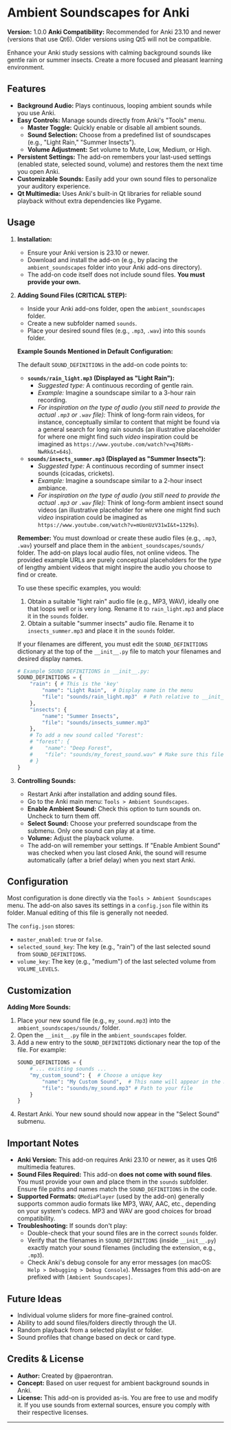 # Ambient Soundscapes for Anki

**Version:** 1.0.0
**Anki Compatibility:** Recommended for Anki 23.10 and newer (versions that use Qt6). Older versions using Qt5 will not be compatible.

Enhance your Anki study sessions with calming background sounds like gentle rain or summer insects. Create a more focused and pleasant learning environment.

## Features

* **Background Audio:** Plays continuous, looping ambient sounds while you use Anki.
* **Easy Controls:** Manage sounds directly from Anki's "Tools" menu.
    * **Master Toggle:** Quickly enable or disable all ambient sounds.
    * **Sound Selection:** Choose from a predefined list of soundscapes (e.g., "Light Rain," "Summer Insects").
    * **Volume Adjustment:** Set volume to Mute, Low, Medium, or High.
* **Persistent Settings:** The add-on remembers your last-used settings (enabled state, selected sound, volume) and restores them the next time you open Anki.
* **Customizable Sounds:** Easily add your own sound files to personalize your auditory experience.
* **Qt Multimedia:** Uses Anki's built-in Qt libraries for reliable sound playback without extra dependencies like Pygame.

## Usage

1.  **Installation:**
    * Ensure your Anki version is 23.10 or newer.
    * Download and install the add-on (e.g., by placing the `ambient_soundscapes` folder into your Anki add-ons directory).
    * The add-on code itself does not include sound files. **You must provide your own.**

2.  **Adding Sound Files (CRITICAL STEP):**
    * Inside your Anki add-ons folder, open the `ambient_soundscapes` folder.
    * Create a new subfolder named `sounds`.
    * Place your desired sound files (e.g., `.mp3`, `.wav`) into this `sounds` folder.

    **Example Sounds Mentioned in Default Configuration:**

    The default `SOUND_DEFINITIONS` in the add-on code points to:

    * **`sounds/rain_light.mp3` (Displayed as "Light Rain"):**
        * *Suggested type:* A continuous recording of gentle rain.
        * *Example:* Imagine a soundscape similar to a 3-hour rain recording.
        * *For inspiration on the type of audio (you still need to provide the actual `.mp3` or `.wav` file):* Think of long-form rain videos, for instance, conceptually similar to content that might be found via a general search for long rain sounds (an illustrative placeholder for where one might find such *video* inspiration could be imagined as `https://www.youtube.com/watch?v=q76bMs-NwRk&t=64s`).
    * **`sounds/insects_summer.mp3` (Displayed as "Summer Insects"):**
        * *Suggested type:* A continuous recording of summer insect sounds (cicadas, crickets).
        * *Example:* Imagine a soundscape similar to a 2-hour insect ambiance.
        * *For inspiration on the type of audio (you still need to provide the actual `.mp3` or `.wav` file):* Think of long-form ambient insect sound videos (an illustrative placeholder for where one might find such *video* inspiration could be imagined as `https://www.youtube.com/watch?v=mUonUzV31wI&t=1329s`).

    **Remember:** You must download or create these audio files (e.g., `.mp3`, `.wav`) yourself and place them in the `ambient_soundscapes/sounds/` folder. The add-on plays local audio files, not online videos. The provided example URLs are purely conceptual placeholders for the *type* of lengthy ambient videos that might inspire the audio you choose to find or create.

    To use these specific examples, you would:
    1.  Obtain a suitable "light rain" audio file (e.g., MP3, WAV), ideally one that loops well or is very long. Rename it to `rain_light.mp3` and place it in the `sounds` folder.
    2.  Obtain a suitable "summer insects" audio file. Rename it to `insects_summer.mp3` and place it in the `sounds` folder.

    If your filenames are different, you must edit the `SOUND_DEFINITIONS` dictionary at the top of the `__init__.py` file to match your filenames and desired display names.
    ```python
    # Example SOUND_DEFINITIONS in __init__.py:
    SOUND_DEFINITIONS = {
        "rain": { # This is the 'key'
            "name": "Light Rain",  # Display name in the menu
            "file": "sounds/rain_light.mp3"  # Path relative to __init__.py
        },
        "insects": {
            "name": "Summer Insects",
            "file": "sounds/insects_summer.mp3"
        },
        # To add a new sound called "Forest":
        # "forest": {
        #    "name": "Deep Forest",
        #    "file": "sounds/my_forest_sound.wav" # Make sure this file exists
        # }
    }
    ```

3.  **Controlling Sounds:**
    * Restart Anki after installation and adding sound files.
    * Go to the Anki main menu: `Tools > Ambient Soundscapes`.
    * **Enable Ambient Sound:** Check this option to turn sounds on. Uncheck to turn them off.
    * **Select Sound:** Choose your preferred soundscape from the submenu. Only one sound can play at a time.
    * **Volume:** Adjust the playback volume.
    * The add-on will remember your settings. If "Enable Ambient Sound" was checked when you last closed Anki, the sound will resume automatically (after a brief delay) when you next start Anki.

## Configuration

Most configuration is done directly via the `Tools > Ambient Soundscapes` menu. The add-on also saves its settings in a `config.json` file within its folder. Manual editing of this file is generally not needed.

The `config.json` stores:
* `master_enabled`: `true` or `false`.
* `selected_sound_key`: The key (e.g., "rain") of the last selected sound from `SOUND_DEFINITIONS`.
* `volume_key`: The key (e.g., "medium") of the last selected volume from `VOLUME_LEVELS`.

## Customization

**Adding More Sounds:**

1.  Place your new sound file (e.g., `my_sound.mp3`) into the `ambient_soundscapes/sounds/` folder.
2.  Open the `__init__.py` file in the `ambient_soundscapes` folder.
3.  Add a new entry to the `SOUND_DEFINITIONS` dictionary near the top of the file. For example:
    ```python
    SOUND_DEFINITIONS = {
        # ... existing sounds ...
        "my_custom_sound": {  # Choose a unique key
            "name": "My Custom Sound",  # This name will appear in the menu
            "file": "sounds/my_sound.mp3" # Path to your file
        }
    }
    ```
4.  Restart Anki. Your new sound should now appear in the "Select Sound" submenu.

## Important Notes

* **Anki Version:** This add-on requires Anki 23.10 or newer, as it uses Qt6 multimedia features.
* **Sound Files Required:** This add-on **does not come with sound files**. You must provide your own and place them in the `sounds` subfolder. Ensure file paths and names match the `SOUND_DEFINITIONS` in the code.
* **Supported Formats:** `QMediaPlayer` (used by the add-on) generally supports common audio formats like MP3, WAV, AAC, etc., depending on your system's codecs. MP3 and WAV are good choices for broad compatibility.
* **Troubleshooting:** If sounds don't play:
    * Double-check that your sound files are in the correct `sounds` folder.
    * Verify that the filenames in `SOUND_DEFINITIONS` (inside `__init__.py`) exactly match your sound filenames (including the extension, e.g., `.mp3`).
    * Check Anki's debug console for any error messages (on macOS: `Help > Debugging > Debug Console`). Messages from this add-on are prefixed with `[Ambient Soundscapes]`.

## Future Ideas

* Individual volume sliders for more fine-grained control.
* Ability to add sound files/folders directly through the UI.
* Random playback from a selected playlist or folder.
* Sound profiles that change based on deck or card type.

## Credits & License

* **Author:** Created by @paerontran.
* **Concept:** Based on user request for ambient background sounds in Anki.
* **License:** This add-on is provided as-is. You are free to use and modify it. If you use sounds from external sources, ensure you comply with their respective licenses.

---

